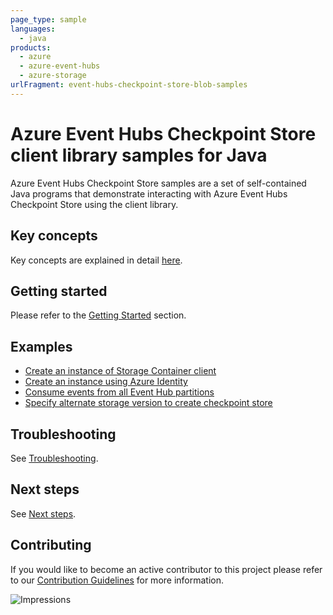 ```yaml
---
page_type: sample
languages:
  - java
products:
  - azure
  - azure-event-hubs
  - azure-storage
urlFragment: event-hubs-checkpoint-store-blob-samples
---
```


# Azure Event Hubs Checkpoint Store client library samples for Java

Azure Event Hubs Checkpoint Store samples are a set of self-contained Java programs that demonstrate interacting 
with Azure Event Hubs Checkpoint Store using the client library. 

## Key concepts
Key concepts are explained in detail [here][sdk_readme_key_concepts].

## Getting started
Please refer to the [Getting Started][sdk_readme_getting_started] section.

## Examples

- [Create an instance of Storage Container client][sample_container_client]
- [Create an instance using Azure Identity][sample_azure_identity]
- [Consume events from all Event Hub partitions][sample_event_processor]
- [Specify alternate storage version to create checkpoint store][sample_checkpointstore_custom_storage_version]

## Troubleshooting
See [Troubleshooting][sdk_readme_troubleshooting].

## Next steps
See [Next steps][sdk_readme_next_steps].

## Contributing

If you would like to become an active contributor to this project please refer to our [Contribution
Guidelines](https://github.com/Azure/azure-sdk-for-java/blob/master/sdk/eventhubs/azure-messaging-eventhubs-checkpointstore-blob/CONTRIBUTING.md) for more information.

<!-- Links -->
[sample_azure_identity]: https://github.com/Azure/azure-sdk-for-java/blob/master/sdk/eventhubs/azure-messaging-eventhubs-checkpointstore-blob/src/samples/java/com/azure/messaging/eventhubs/checkpointstore/blob/EventProcessorWithAzureIdentity.java
[sample_checkpointstore_custom_storage_version]: https://github.com/Azure/azure-sdk-for-java/blob/master/sdk/eventhubs/azure-messaging-eventhubs-checkpointstore-blob/src/samples/java/com/azure/messaging/eventhubs/checkpointstore/blob/EventProcessorWithCustomStorageVersion.java
[sample_container_client]: https://github.com/Azure/azure-sdk-for-java/blob/master/sdk/eventhubs/azure-messaging-eventhubs-checkpointstore-blob/src/samples/java/com/azure/messaging/eventhubs/checkpointstore/blob/BlobCheckpointStoreSample.java
[sample_event_processor]: https://github.com/Azure/azure-sdk-for-java/blob/master/sdk/eventhubs/azure-messaging-eventhubs-checkpointstore-blob/src/samples/java/com/azure/messaging/eventhubs/checkpointstore/blob/EventProcessorBlobCheckpointStoreSample.java
[sdk_readme_getting_started]: https://github.com/Azure/azure-sdk-for-java/blob/master/sdk/eventhubs/azure-messaging-eventhubs-checkpointstore-blob/README.md#getting-started
[sdk_readme_key_concepts]: https://github.com/Azure/azure-sdk-for-java/blob/master/sdk/eventhubs/azure-messaging-eventhubs-checkpointstore-blob/README.md#key-concepts
[sdk_readme_next_steps]: https://github.com/Azure/azure-sdk-for-java/blob/master/sdk/eventhubs/azure-messaging-eventhubs-checkpointstore-blob/README.md#next-steps
[sdk_readme_troubleshooting]: https://github.com/Azure/azure-sdk-for-java/blob/master/sdk/eventhubs/azure-messaging-eventhubs-checkpointstore-blob/README.md#troubleshooting

![Impressions](https://azure-sdk-impressions.azurewebsites.net/api/impressions/azure-sdk-for-java%2Fsdk%2Feventhubs%2Fazure-messaging-eventhubs-checkpointstore-blob%2Fsrc%2Fsamples%2FREADME.png)
